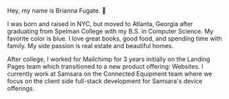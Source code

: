 Hey, my name is Brianna Fugate. 👋

I was born and raised in NYC, but moved to Atlanta, Georgia after graduating from Spelman College with my B.S. in Computer Science. My favorite color is blue. I love great books, good food, and spending time with family. My side passion is real estate and beautiful homes. 

After college, I worked for Mailchimp for 3 years initially on the Landing Pages team which transitioned to a new product offering: Websites. I currently work at Samsara on the Connected Equipment team where we focus on the client side full-stack development for Samsara's device offerings. 
 

